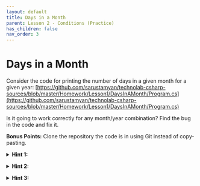 ```yaml
---
layout: default
title: Days in a Month
parent: Lesson 2 - Conditions (Practice)
has_children: false
nav_order: 3
---
```


# Days in a Month

Consider the code for printing the number of days in a given month for a given year: [https://github.com/sarustamyan/technolab-csharp-sources/blob/master/Homework/Lesson1/DaysInAMonth/Program.cs](https://github.com/sarustamyan/technolab-csharp-sources/blob/master/Homework/Lesson1/DaysInAMonth/Program.cs)

Is it going to work correctly for any month/year combination? Find the bug in the code and fix it.

**Bonus Points:** Clone the repository the code is in using Git instead of copy-pasting.

<details class="text-grey-dk-000"> 
  <summary><strong>Hint 1:</strong></summary>
  The <code class="language-plaintext highlighter-rouge">year</code> variable is declared but not used. Coincidence? 
</details>

<p/>

<details class="text-grey-dk-000"> 
  <summary><strong>Hint 2:</strong></summary>
  You'll need to find a way to figure out if a given number is divisible by another number. You'll need the <a href="https://learn.microsoft.com/en-us/dotnet/csharp/language-reference/operators/arithmetic-operators#remainder-operator-">remainder operator</a> for that.
</details>

<p/>

<details class="text-grey-dk-000"> 
  <summary><strong>Hint 3:</strong></summary>
  Are you sure we considered all the use cases? Note that it takes Earth 365.2422 days to circle around the sun. 
</details>